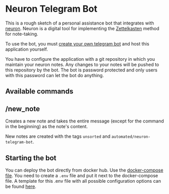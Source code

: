 # Neuron Telegram Bot

This is a rough sketch of a personal assistance bot that integrates with [neuron](https://github.com/srid/neuron/). Neuron is a digital tool for implementing the [Zettelkasten](https://en.wikipedia.org/wiki/Zettelkasten) method for note-taking.

To use the bot, you must [create your own telegram bot](https://core.telegram.org/bots) and host this application yourself.

You have to configure the application with a git repository in which you maintain your neuron notes. Any changes to your notes will be pushed to this repository by the bot. The bot is password protected and only users with this password can let the bot do anything.

## Available commands

## /new_note

Creates a new note and takes the entire message (except for the command in the beginning) as the note's content.

New notes are created with the tags `unsorted` and `automated/neuron-telegram-bot`.

## Starting the bot

You can deploy the bot directly from docker hub. Use the [docker-compose file](./docker-compose.production.yml). You need to create a `.env` file and put it next to the docker-compose file. A template for this .env file with all possible configuration options can be found [here](.env.example).

